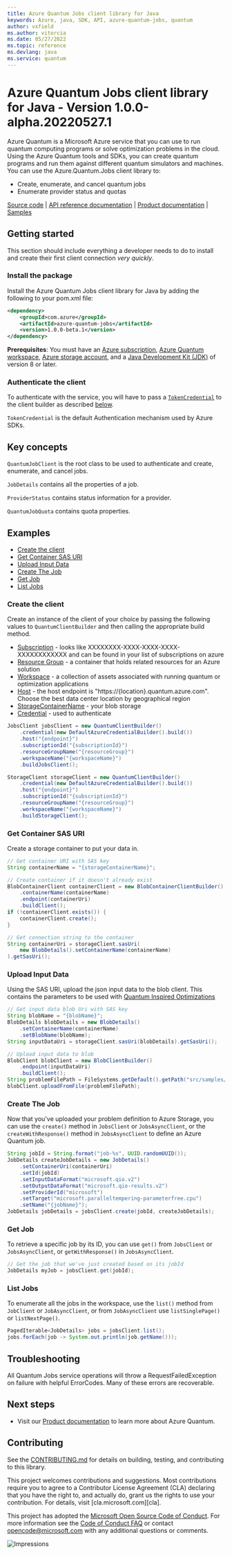 ```yaml
---
title: Azure Quantum Jobs client library for Java
keywords: Azure, java, SDK, API, azure-quantum-jobs, quantum
author: vxfield
ms.author: vitorcia
ms.date: 05/27/2022
ms.topic: reference
ms.devlang: java
ms.service: quantum
---
```

# Azure Quantum Jobs client library for Java - Version 1.0.0-alpha.20220527.1 


Azure Quantum is a Microsoft Azure service that you can use to run quantum computing programs or solve optimization problems in the cloud.  Using the Azure Quantum tools and SDKs, you can create quantum programs and run them against different quantum simulators and machines.  You can use the Azure.Quantum.Jobs client library to:
- Create, enumerate, and cancel quantum jobs
- Enumerate provider status and quotas


[Source code][source] | [API reference documentation](https://azure.github.io/azure-sdk-for-java/) | [Product documentation](/azure/quantum/) | [Samples][samples]

## Getting started

This section should include everything a developer needs to do to install and create their first client connection *very quickly*.

### Install the package

Install the Azure Quantum Jobs client library for Java by adding the following to your pom.xml file:

[//]: # ({x-version-update-start;com.azure:azure-quantum-jobs;current})
```xml
<dependency>
    <groupId>com.azure</groupId>
    <artifactId>azure-quantum-jobs</artifactId>
    <version>1.0.0-beta.1</version>
</dependency>
```
[//]: # ({x-version-update-end})

**Prerequisites**: You must have an [Azure subscription][azure_subscription], [Azure Quantum workspace][azure_quantum_workspaces], [Azure storage account][azure_storage], and a [Java Development Kit (JDK)][jdk_link] of version 8 or later.

### Authenticate the client

To authenticate with the service, you will have to pass a [`TokenCredential`][token-credential] to the client builder as described [below](#create-the-client).

`TokenCredential` is the default Authentication mechanism used by Azure SDKs.

## Key concepts

`QuantumJobClient` is the root class to be used to authenticate and create, enumerate, and cancel jobs.

`JobDetails` contains all the properties of a job.

`ProviderStatus` contains status information for a provider.

`QuantumJobQuota` contains quota properties.

## Examples

* [Create the client](#create-the-client)
* [Get Container SAS URI](#get-container-sas-uri)
* [Upload Input Data](#upload-input-data)
* [Create The Job](#create-the-job)
* [Get Job](#get-job)
* [List Jobs](#list-jobs)

### Create the client

Create an instance of the client of your choice by passing the following values to `QuantumClientBuilder` and then calling the appropriate build method.
- [Subscription][subscriptions] - looks like XXXXXXXX-XXXX-XXXX-XXXX-XXXXXXXXXXXX and can be found in your list of subscriptions on azure
- [Resource Group][resource-groups] - a container that holds related resources for an Azure solution
- [Workspace][workspaces] - a collection of assets associated with running quantum or optimization applications
- [Host][location] - the host endpoint is "https://{location}.quantum.azure.com". Choose the best data center location by geographical region
- [StorageContainerName][blob-storage] - your blob storage
- [Credential][credentials] - used to authenticate

```java readme-sample-getClients
JobsClient jobsClient = new QuantumClientBuilder()
    .credential(new DefaultAzureCredentialBuilder().build())
    .host("{endpoint}")
    .subscriptionId("{subscriptionId}")
    .resourceGroupName("{resourceGroup}")
    .workspaceName("{workspaceName}")
    .buildJobsClient();

StorageClient storageClient = new QuantumClientBuilder()
    .credential(new DefaultAzureCredentialBuilder().build())
    .host("{endpoint}")
    .subscriptionId("{subscriptionId}")
    .resourceGroupName("{resourceGroup}")
    .workspaceName("{workspaceName}")
    .buildStorageClient();
```

### Get Container SAS URI

Create a storage container to put your data in.

```java readme-sample-getContainerSasUri
// Get container URI with SAS key
String containerName = "{storageContainerName}";

// Create container if it doesn't already exist
BlobContainerClient containerClient = new BlobContainerClientBuilder()
    .containerName(containerName)
    .endpoint(containerUri)
    .buildClient();
if (!containerClient.exists()) {
    containerClient.create();
}

// Get connection string to the container
String containerUri = storageClient.sasUri(
    new BlobDetails().setContainerName(containerName)
).getSasUri();
```

### Upload Input Data

Using the SAS URI, upload the json input data to the blob client.
This contains the parameters to be used with [Quantum Inspired Optimizations](/azure/quantum/optimization-overview-introduction)

```java readme-sample-uploadInputData
// Get input data blob Uri with SAS key
String blobName = "{blobName}";
BlobDetails blobDetails = new BlobDetails()
    .setContainerName(containerName)
    .setBlobName(blobName);
String inputDataUri = storageClient.sasUri(blobDetails).getSasUri();

// Upload input data to blob
BlobClient blobClient = new BlobClientBuilder()
    .endpoint(inputDataUri)
    .buildClient();
String problemFilePath = FileSystems.getDefault().getPath("src/samples/resources/problem.json").toString();
blobClient.uploadFromFile(problemFilePath);
```
### Create The Job

Now that you've uploaded your problem definition to Azure Storage, you can use the `create()` method in `JobsClient` or `JobsAsyncClient`, or the `createWithResponse()` method in `JobsAsyncClient` to define an Azure Quantum job.

```java readme-sample-createTheJob
String jobId = String.format("job-%s", UUID.randomUUID());
JobDetails createJobDetails = new JobDetails()
    .setContainerUri(containerUri)
    .setId(jobId)
    .setInputDataFormat("microsoft.qio.v2")
    .setOutputDataFormat("microsoft.qio-results.v2")
    .setProviderId("microsoft")
    .setTarget("microsoft.paralleltempering-parameterfree.cpu")
    .setName("{jobName}");
JobDetails jobDetails = jobsClient.create(jobId, createJobDetails);
```

### Get Job

To retrieve a specific job by its ID, you can use `get()` from `JobsClient` or `JobsAsyncClient`, or `getWithResponse()` in `JobsAsyncClient`.

```java readme-sample-getJob
// Get the job that we've just created based on its jobId
JobDetails myJob = jobsClient.get(jobId);
```

### List Jobs

To enumerate all the jobs in the workspace, use the `list()` method from `JobClient` or `JobAsyncClient`, or from `JobAsyncClient` use `listSinglePage()` or `listNextPage()`.

```java readme-sample-listJobs
PagedIterable<JobDetails> jobs = jobsClient.list();
jobs.forEach(job -> System.out.println(job.getName()));
```

## Troubleshooting

All Quantum Jobs service operations will throw a RequestFailedException on failure with helpful ErrorCodes. Many of these errors are recoverable.

## Next steps

*  Visit our [Product documentation](/azure/quantum/) to learn more about Azure Quantum.

## Contributing

See the [CONTRIBUTING.md][contributing] for details on building,
testing, and contributing to this library.

This project welcomes contributions and suggestions.  Most contributions require
you to agree to a Contributor License Agreement (CLA) declaring that you have
the right to, and actually do, grant us the rights to use your contribution. For
details, visit [cla.microsoft.com][cla].

This project has adopted the [Microsoft Open Source Code of Conduct][coc].
For more information see the [Code of Conduct FAQ][coc_faq]
or contact [opencode@microsoft.com][coc_contact] with any
additional questions or comments.

<!-- LINKS -->
[source]: https://github.com/Azure/azure-sdk-for-java/tree/main/sdk/quantum/azure-quantum-jobs/src
[style-guide-msft]: /style-guide/capitalization
[token-credential]: /dotnet/api/azure.core.tokencredential?view=azure-dotnet
[resource-groups]: /azure/azure-resource-manager/management/manage-resource-groups-portal
[workspaces]: /azure/quantum/how-to-create-quantum-workspaces-with-the-azure-portal
[location]: https://azure.microsoft.com/global-infrastructure/services/?products=quantum
[blob-storage]: /azure/storage/blobs/storage-blobs-introduction
[contributing]: https://github.com/Azure/azure-sdk-for-java/tree/main/CONTRIBUTING.md
[subscriptions]: https://ms.portal.azure.com/#blade/Microsoft_Azure_Billing/SubscriptionsBlade
[credentials]: /dotnet/api/overview/azure/identity-readme#credentials
[style-guide-msft]: /style-guide/capitalization
[style-guide-cloud]: https://aka.ms/azsdk/cloud-style-guide
[jdk_link]: /java/azure/jdk/?view=azure-java-stable
[azure_subscription]: https://azure.microsoft.com/free
[azure_quantum]: https://azure.microsoft.com/services/quantum/
[azure_quantum_workspaces]: /azure/quantum/how-to-create-quantum-workspaces-with-the-azure-portal
[azure_storage]: https://azure.microsoft.com/free/storage/
[coc_faq]: https://opensource.microsoft.com/codeofconduct/faq/
[coc]: https://opensource.microsoft.com/codeofconduct/
[coc_contact]: mailto:opencode@microsoft.com
[samples]: https://github.com/Azure/azure-sdk-for-java/tree/main/sdk/quantum/azure-quantum-jobs/src/samples/java/com/azure/quantum/jobs

![Impressions](https://azure-sdk-impressions.azurewebsites.net/api/impressions/azure-sdk-for-java%2Fsdk%2Ftemplate%2Fazure-sdk-template%2FREADME.png)

